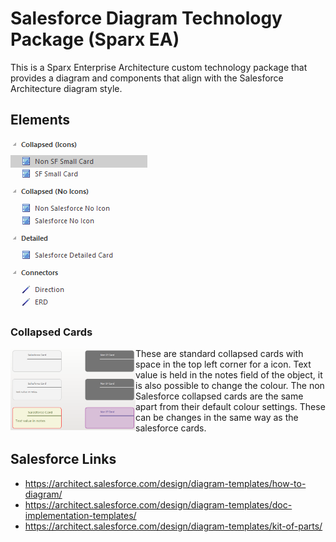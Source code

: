 # Salesforce Diagram Technology Package (Sparx EA)
This is a Sparx Enterprise Architecture custom technology package that provides a diagram and components that align with the Salesforce Architecture diagram style.

## Elements
 ![Toolbox Items](/md-images/toolbox.png)

### Collapsed Cards
<img src="/md-images/CollapsedCardSF.png" width="200" align="left"/>

These are standard collapsed cards with space in the top left corner for a icon.  Text value is held in the notes field of the object, it is also possible to change the colour. 
The non Salesforce collapsed cards are the same apart from their default colour settings.  These can be changes in the same way as the salesforce cards.


## Salesforce Links
* https://architect.salesforce.com/design/diagram-templates/how-to-diagram/
* https://architect.salesforce.com/design/diagram-templates/doc-implementation-templates/
* https://architect.salesforce.com/design/diagram-templates/kit-of-parts/


 
